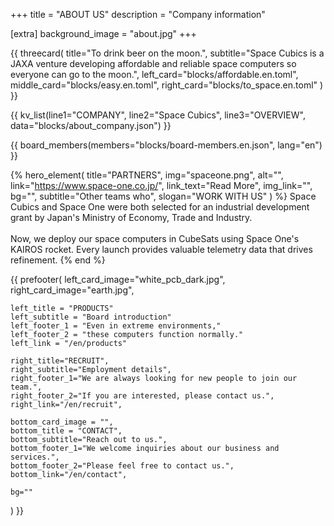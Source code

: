 +++
title = "ABOUT US"
description = "Company information"

[extra]
background_image = "about.jpg"
+++

{{ threecard(
	title="To drink beer on the moon.",
	subtitle="Space Cubics is a JAXA venture developing affordable and reliable space computers so everyone can go to the moon.",
	left_card="blocks/affordable.en.toml",
	middle_card="blocks/easy.en.toml",
	right_card="blocks/to_space.en.toml"
) }}

{{ kv_list(line1="COMPANY", line2="Space Cubics", line3="OVERVIEW", data="blocks/about_company.json") }}

{{ board_members(members="blocks/board-members.en.json", lang="en") }}

{% hero_element(
	title="PARTNERS",
	img="spaceone.png",
	alt="",
	link="https://www.space-one.co.jp/",
	link_text="Read More",
	img_link="",
	bg="",
	subtitle="Other teams who",
	slogan="WORK WITH US"
) %}
Space Cubics and Space One were both selected for an industrial development grant by Japan's Ministry of Economy, Trade and Industry.
<br><br>
Now, we deploy our space computers in CubeSats using Space One's KAIROS rocket. Every launch provides valuable telemetry data that drives refinement.
{% end %}

{{ prefooter(
	left_card_image="white_pcb_dark.jpg",
	right_card_image="earth.jpg",

	left_title = "PRODUCTS"
	left_subtitle = "Board introduction"
	left_footer_1 = "Even in extreme environments,"
	left_footer_2 = "these computers function normally."
	left_link = "/en/products"

	right_title="RECRUIT",
	right_subtitle="Employment details",
	right_footer_1="We are always looking for new people to join our team.",
	right_footer_2="If you are interested, please contact us.",
	right_link="/en/recruit",

	bottom_card_image = "",
	bottom_title = "CONTACT",
	bottom_subtitle="Reach out to us.",
	bottom_footer_1="We welcome inquiries about our business and services.",
	bottom_footer_2="Please feel free to contact us.",
	bottom_link="/en/contact",

	bg=""
) }}
